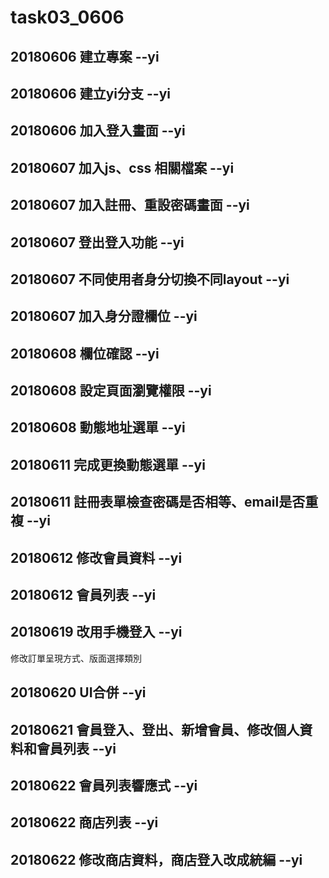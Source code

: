 # task03_0606
## 20180606 建立專案 --yi  
## 20180606 建立yi分支 --yi  
## 20180606 加入登入畫面 --yi  
## 20180607 加入js、css 相關檔案 --yi
## 20180607 加入註冊、重設密碼畫面 --yi    
## 20180607 登出登入功能 --yi   
## 20180607 不同使用者身分切換不同layout --yi   
## 20180607 加入身分證欄位 --yi 
## 20180608 欄位確認 --yi   
## 20180608 設定頁面瀏覽權限 --yi
## 20180608 動態地址選單 --yi   
## 20180611 完成更換動態選單 --yi
## 20180611 註冊表單檢查密碼是否相等、email是否重複 --yi
## 20180612 修改會員資料 --yi   
## 20180612 會員列表 --yi   
## 20180619 改用手機登入 --yi   
修改訂單呈現方式、版面選擇類別  
## 20180620 UI合併 --yi 
## 20180621 會員登入、登出、新增會員、修改個人資料和會員列表 --yi   
## 20180622 會員列表響應式 --yi 
## 20180622 商店列表 --yi   
## 20180622 修改商店資料，商店登入改成統編 --yi
